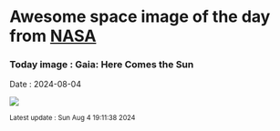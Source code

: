 
# Awesome space image of the day from [NASA](https://api.nasa.gov/)

### Today image : Gaia: Here Comes the Sun
Date : 2024-08-04

![](https://www.youtube.com/embed/XORui0wFKnE?rel=0)

<small>Latest update : Sun Aug  4 19:11:38 2024</small>
        